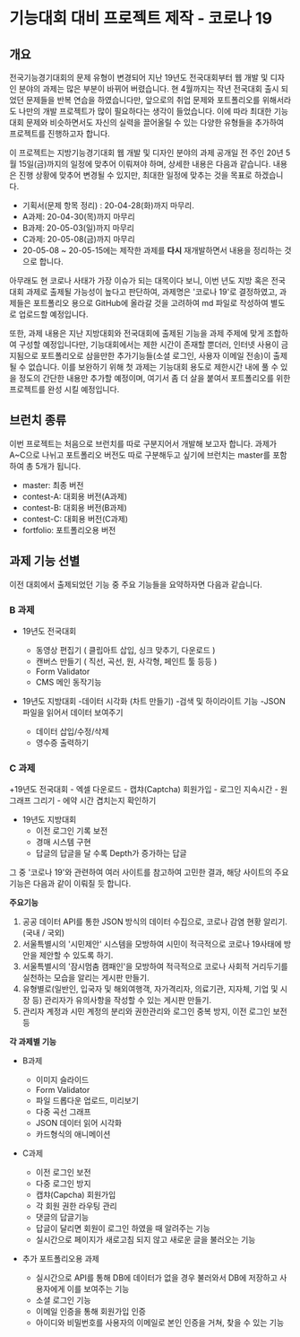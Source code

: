 # 기능대회 대비 프로젝트 제작 - 코로나 19

## 개요

전국기능경기대회의 문제 유형이 변경되어 지난 19년도 전국대회부터 웹 개발 및 디자인 분야의 과제는 많은 부분이 바뀌어 버렸습니다.
현 4월까지는 작년 전국대회 출시 되었던 문제들을 반복 연습을 하였습니다만, 앞으로의 취업 문제와 포트폴리오를 위해서라도 나만의
개발 프로젝트가 많이 필요하다는 생각이 들었습니다. 이에 따라 최대한 기능대회 문제와 비슷하면서도 자신의 실력을 끌어올릴 수 있는
다양한 유형들을 추가하여 프로젝트를 진행하고자 합니다. 

이 프로젝트는 지방기능경기대회 웹 개발 및 디자인 분야의 과제 공개일 전 주인 20년 5월 15일(금)까지의 일정에 맞추어 이뤄져야 하며,
상세한 내용은 다음과 같습니다. 내용은 진행 상황에 맞추어 변경될 수 있지만, 최대한 일정에 맞추는 것을 목표로 하겠습니다.

* 기획서(문제 항목 정리) : 20-04-28(화)까지 마무리.
* A과제: 20-04-30(목)까지 마무리
* B과제: 20-05-03(일)까지 마무리
* C과제: 20-05-08(금)까지 마무리
* 20-05-08 ~ 20-05-15에는 제작한 과제를 **다시** 재개발하면서 내용을 정리하는 것으로 합니다.

아무래도 현 코로나 사태가 가장 이슈가 되는 대목이다 보니, 이번 년도 지방 혹은 전국대회 과제로 출제될 가능성이 높다고 판단하여,
과제명은 '코로나 19'로 결정하였고, 과제들은 포트폴리오 용으로 GitHub에 올라갈 것을 고려하여 md 파일로 작성하여 별도로 업로드할
예정입니다. 

또한, 과제 내용은 지난 지방대회와 전국대회에 출제된 기능을 과제 주제에 맞게 조합하여 구성할 예정입니다만, 기능대회에서는 제한 시간이
존재할 뿐더러, 인터넷 사용이 금지됨으로 포트폴리오로 삼을만한 추가기능들(소셜 로그인, 사용자 이메일 전송)이 출제될 수 없습니다. 이를 보완하기
위해 첫 과제는 기능대회 용도로 제한시간 내에 풀 수 있을 정도의 간단한 내용만 추가할 예정이며, 여기서 좀 더 살을 붙여서 포트폴리오를 위한
프로젝트를 완성 시킬 예정입니다.

## 브런치 종류

이번 프로젝트는 처음으로 브런치를 따로 구분지어서 개발해 보고자 합니다.
과제가 A~C으로 나뉘고 포트폴리오 버전도 따로 구분해두고 싶기에 브런치는 master를 포함하여 총 5개가 됩니다.

* master: 최종 버전
* contest-A: 대회용 버전(A과제)
* contest-B: 대회용 버전(B과제)
* contest-C: 대회용 버전(C과제)
* fortfolio: 포트폴리오용 버전


## 과제 기능 선별

이전 대회에서 출제되었던 기능 중 주요 기능들을 요약하자면 다음과 같습니다.

### B 과제

+ 19년도 전국대회
    - 동영상 편집기 ( 클립아트 삽입, 싱크 맞추기, 다운로드 )
    - 캔버스 만들기 ( 직선, 곡선, 원, 사각형, 페인트 툴 등등 )
    - Form Validator
    - CMS 메인 동작기능

+ 19년도 지방대회
    -데이터 시각화 (차트 만들기)
    -검색 및 하이라이트 기능
    -JSON 파일을 읽어서 데이터 보여주기
    - 데이터 삽입/수정/삭제
    - 영수증 출력하기


### C 과제

+19년도 전국대회
    - 엑셀 다운로드
    - 캡챠(Captcha) 회원가입
    - 로그인 지속시간
    - 원 그래프 그리기
    - 에약 시간 겹치는지 확인하기

+ 19년도 지방대회
    - 이전 로그인 기록 보전
    - 경매 시스템 구현
    - 답글의 답글을 달 수록 Depth가 증가하는 답글

그 중 '코로나 19'와 관련하여 여러 사이트를 참고하여 고민한 결과, 해당 사이트의 주요 기능은 다음과 같이 이뤄질 듯 합니다.


**주요기능**

1. 공공 데이터 API를 통한 JSON 방식의 데이터 수집으로, 코로나 감염 현황 알리기. (국내 / 국외)
2. 서울특별시의 '시민제안' 시스템을 모방하여 시민이 적극적으로 코로나 19사태에 방안을 제안할 수 있도록 하기.
3. 서울특별시의 '잠시멈춤 캠패인'을 모방하여 적극적으로 코로나 사회적 거리두기를 실천하는 모습을 알리는 게시판 만들기.
4. 유형별로(일반인, 입국자 및 해외여행객, 자가격리자, 의료기관, 지자체, 기업 및 시장 등) 관리자가 유의사항을 작성할 수 있는 게시판 만들기.
5. 관리자 계정과 시민 계정의 분리와 권한관리와 로그인 중복 방지, 이전 로그인 보전 등


**각 과제별 기능**
+ B과제
    - 이미지 슬라이드
    - Form Validator
    - 파일 드롭다운 업로드, 미리보기
    - 다중 곡선 그래프
    - JSON 데이터 읽어 시각화
    - 카드형식의 애니메이션

+ C과제
    - 이전 로그인 보전
    - 다중 로그인 방지
    - 캡챠(Capcha) 회원가입
    - 각 회원 권한 라우팅 관리
    - 댓글의 답글기능
    - 답글이 달리면 회원이 로그인 하였을 때 알려주는 기능
    - 실시간으로 페이지가 새로고침 되지 않고 새로운 글을 불러오는 기능

+ 추가 포트폴리오용 과제
    - 실시간으로 API를 통해 DB에 데이터가 없을 경우 불러와서 DB에 저장하고 사용자에게 이를 보여주는 기능
    - 소셜 로그인 기능
    - 이메일 인증을 통해 회원가입 인증
    - 아이디와 비밀번호를 사용자의 이메일로 본인 인증을 거쳐, 찾을 수 있는 기능


